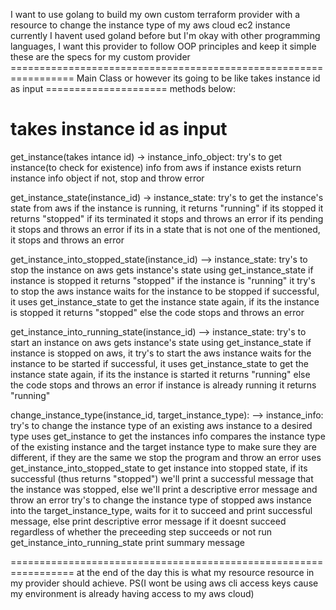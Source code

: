 
I want to use golang to build my own custom terraform provider with a resource to change the instance type of my aws cloud ec2 instance currently I havent used goland before but I'm okay with other programming languages, I want this provider to follow OOP principles and keep it simple these are the specs for my custom provider ================================================================= Main Class or however its going to be like takes instance id as input ===================== methods below: 

takes instance id as input
=====================
get_instance(takes intance id) -> instance_info_object: try's to get instance(to check for existence) info from aws
if instance exists return instance info object
if not, stop and throw error

get_instance_state(instance_id) -> instance_state: try's to get the instance's state from aws
if the instance is running, it returns "running"
if its stopped it returns "stopped"
if its terminated it stops and throws an error
if its pending it stops and throws an error
if its in a state that is not one of the mentioned, it stops and throws an error 

get_instance_into_stopped_state(instance_id) --> instance_state: try's to stop the instance on aws
gets instance's state using get_instance_state
if instance is stopped it returns "stopped"
if the instance is "running" it try's to stop the aws instance
   waits for the instance to be stopped
   if successful, it uses get_instance_state to get the instance state again, if its the instance is stopped it returns "stopped" else the code stops and throws an error

get_instance_into_running_state(instance_id) --> instance_state: try's to start an instance on aws
gets instance's state using get_instance_state
if instance is stopped on aws, it try's to start the aws instance
   waits for the instance to be started
   if successful, it uses get_instance_state to get the instance state again, if its the instance is started it returns "running" else the code stops and throws an error
if instance is already running it returns "running"

change_instance_type(instance_id, target_instance_type): --> instance_info: try's to change the instance type of an existing aws instance to a desired type
uses get_instance to get the instances info
  compares the instance type of the existing instance and the target instance type to make sure they are different, if they are the same we stop the program and throw an error
uses get_instance_into_stopped_state to get instance into stopped state, if its successful (thus returns "stopped") we'll print a successful message that the instance was stopped, else we'll print a descriptive error message and throw an error
try's to change the instance type of stopped aws instance into the target_instance_type, 
    waits for it to succeed and print successful message, 
      else print descriptive error message if it doesnt succeed 
regardless of whether the preceeding step succeeds or not run get_instance_into_running_state
print summary message



================================================================= at the end of the day this is what my resource resource in my provider should achieve. PS(I wont be using aws cli access keys cause my environment is already having access to my aws cloud)